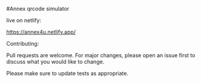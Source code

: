 
#Annex qrcode simulator

live on netlify:

https://annex4u.netlify.app/


Contributing:

Pull requests are welcome. For major changes, please open an issue first to discuss what you would like to change.

Please make sure to update tests as appropriate.
